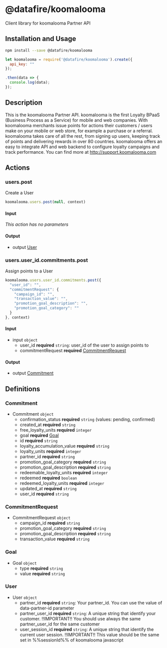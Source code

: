 # @datafire/koomalooma

Client library for koomalooma Partner API

## Installation and Usage
```bash
npm install --save @datafire/koomalooma
```
```js
let koomalooma = require('@datafire/koomalooma').create({
  api_key: ""
});

.then(data => {
  console.log(data);
});
```

## Description

This is the koomalooma Partner API. koomalooma is the first Loyalty BPaaS (Business Process as a Service) for mobile and web companies. With koomalooma merchants issue points for actions their customers / users make on your mobile or web store, for example a purchase or a referral. koomalooma takes care of all the rest, from signing up users, keeping track of points and delivering rewards in over 80 countries. koomalooma offers an easy to integrate API and web backend to configure loyalty campaigns and track performance. You can find more at http://support.koomalooma.com

## Actions

### users.post
Create a User


```js
koomalooma.users.post(null, context)
```

#### Input
*This action has no parameters*

#### Output
* output [User](#user)

### users.user_id.commitments.post
Assign points to a User


```js
koomalooma.users.user_id.commitments.post({
  "user_id": "",
  "commitmentRequest": {
    "campaign_id": "",
    "transaction_value": "",
    "promotion_goal_description": "",
    "promotion_goal_category": ""
  }
}, context)
```

#### Input
* input `object`
  * user_id **required** `string`: user_id of the user to assign points to
  * commitmentRequest **required** [CommitmentRequest](#commitmentrequest)

#### Output
* output [Commitment](#commitment)



## Definitions

### Commitment
* Commitment `object`
  * confirmation_status **required** `string` (values: pending, confirmed)
  * created_at **required** `string`
  * free_loyalty_units **required** `integer`
  * goal **required** [Goal](#goal)
  * id **required** `string`
  * loyalty_accumulation_value **required** `string`
  * loyalty_units **required** `integer`
  * partner_id **required** `string`
  * promotion_goal_category **required** `string`
  * promotion_goal_description **required** `string`
  * redeemable_loyalty_units **required** `integer`
  * redeemed **required** `boolean`
  * redeemed_loyalty_units **required** `integer`
  * updated_at **required** `string`
  * user_id **required** `string`

### CommitmentRequest
* CommitmentRequest `object`
  * campaign_id **required** `string`
  * promotion_goal_category **required** `string`
  * promotion_goal_description **required** `string`
  * transaction_value **required** `string`

### Goal
* Goal `object`
  * type **required** `string`
  * value **required** `string`

### User
* User `object`
  * partner_id **required** `string`: Your partner_id. You can use the value of data-partner-id parameter
  * partner_user_id **required** `string`: A unique string that identify your customer. !!IMPORTANT!! You should use always the same partner_user_id for the same customer
  * user_session_id **required** `string`: A unique string that identify the current user session. !!IMPORTANT!! This value should be the same set in %%sessionId%% of koomalooma javascript


